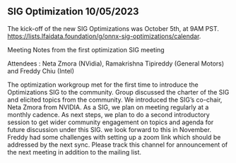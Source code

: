## SIG Optimization 10/05/2023

The kick-off of the new SIG Optimizations was October 5th, at 9AM PST. https://lists.lfaidata.foundation/g/onnx-sig-optimizations/calendar.

Meeting Notes from the first optimization SIG meeting

Attendees : Neta Zmora (NVidia), Ramakrishna Tipireddy (General Motors) and Freddy Chiu (Intel)

The optimization workgroup met for the first time to introduce the Optimizations SIG to the community. Group discussed the charter of the SIG and elicited topics from the community. We introduced the SIG’s co-chair, Neta Zmora from NVIDIA. As a SIG, we plan on meeting regularly at a monthly cadence. As next steps, we plan to do a second introductory session to get wider community engagement on topics and agenda for future discussion under this SIG. we look forward to this in November.
Freddy had some challenges with setting up a zoom link which should be addressed by the next sync. Please track this channel for announcement of the next meeting in addition to the mailing list.
